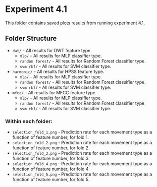 # Experiment 4.1

This folder contains saved plots results from running experiment 4.1.

## Folder Structure

- `dwt/` - All results for DWT feature type.
  * `mlp/` - All results for MLP classifier type.
  * `random forest/` - All results for Random Forest classifier type.
  * `svm rbf/` - All results for SVM classifier type.
- `harmonic/` - All results for HPSS feature type.
  * `mlp/` - All results for MLP classifier type.
  * `random forest/` - All results for Random Forest classifier type.
  * `svm rbf/` - All results for SVM classifier type.
- `mfcc/` - All results for MFCC feature type.
  * `mlp/` - All results for MLP classifier type.
  * `random forest/` - All results for Random Forest classifier type.
  * `svm rbf/` - All results for SVM classifier type.

### Within each folder:

- `selection_fold_1.png` - Prediction rate for each movement type as a function of feature number, for fold 1.
- `selection_fold_2.png` - Prediction rate for each movement type as a function of feature number, for fold 2.
- `selection_fold_3.png` - Prediction rate for each movement type as a function of feature number, for fold 3.
- `selection_fold_4.png` - Prediction rate for each movement type as a function of feature number, for fold 4.
- `selection_fold_5.png` - Prediction rate for each movement type as a function of feature number, for fold 5.
